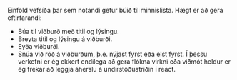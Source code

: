 Einföld vefsíða þar sem notandi getur búið til minnislista.
Hægt er að gera eftirfarandi:
- Búa til viðburð með titil og lýsingu.
- Breyta titil og lýsingu á viðburði.
- Eyða viðburði.
- Snúa við röð á viðburðum, þ.e. nýjast fyrst eða elst fyrst.
Í þessu verkefni er ég ekkert endilega að gera flókna virkni eða viðmót heldur er ég frekar að leggja áherslu á undirstöðuatriðin í react.
